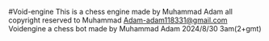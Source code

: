 #Void-engine
This is a chess engine made by Muhammad Adam
all copyright reserved to Muhammad Adam-adam118331@gmail.com
Voidengine a chess bot made by Muhammad Adam 
2024/8/30
3am(2+gmt)
